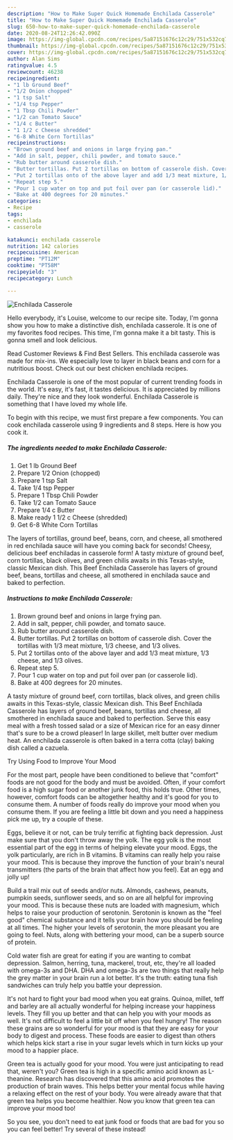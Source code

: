 ```yaml
---
description: "How to Make Super Quick Homemade Enchilada Casserole"
title: "How to Make Super Quick Homemade Enchilada Casserole"
slug: 650-how-to-make-super-quick-homemade-enchilada-casserole
date: 2020-08-24T12:26:42.090Z
image: https://img-global.cpcdn.com/recipes/5a87151676c12c29/751x532cq70/enchilada-casserole-recipe-main-photo.jpg
thumbnail: https://img-global.cpcdn.com/recipes/5a87151676c12c29/751x532cq70/enchilada-casserole-recipe-main-photo.jpg
cover: https://img-global.cpcdn.com/recipes/5a87151676c12c29/751x532cq70/enchilada-casserole-recipe-main-photo.jpg
author: Alan Sims
ratingvalue: 4.5
reviewcount: 46238
recipeingredient:
- "1 lb Ground Beef"
- "1/2 Onion chopped"
- "1 tsp Salt"
- "1/4 tsp Pepper"
- "1 Tbsp Chili Powder"
- "1/2 can Tomato Sauce"
- "1/4 c Butter"
- "1 1/2 c Cheese shredded"
- "6-8 White Corn Tortillas"
recipeinstructions:
- "Brown ground beef and onions in large frying pan."
- "Add in salt, pepper, chili powder, and tomato sauce."
- "Rub butter around casserole dish."
- "Butter tortillas. Put 2 tortillas on bottom of casserole dish. Cover the tortillas with 1/3 meat mixture, 1/3 cheese, and 1/3 olives."
- "Put 2 tortillas onto of the above layer and add 1/3 meat mixture, 1/3 cheese, and 1/3 olives."
- "Repeat step 5."
- "Pour 1 cup water on top and put foil over pan (or casserole lid)."
- "Bake at 400 degrees for 20 minutes."
categories:
- Recipe
tags:
- enchilada
- casserole

katakunci: enchilada casserole 
nutrition: 142 calories
recipecuisine: American
preptime: "PT12M"
cooktime: "PT58M"
recipeyield: "3"
recipecategory: Lunch

---
```



![Enchilada Casserole](https://img-global.cpcdn.com/recipes/5a87151676c12c29/751x532cq70/enchilada-casserole-recipe-main-photo.jpg)

Hello everybody, it's Louise, welcome to our recipe site. Today, I'm gonna show you how to make a distinctive dish, enchilada casserole. It is one of my favorites food recipes. This time, I'm gonna make it a bit tasty. This is gonna smell and look delicious.

Read Customer Reviews &amp; Find Best Sellers. This enchilada casserole was made for mix-ins. We especially love to layer in black beans and corn for a nutritious boost. Check out our best chicken enchilada recipes.

Enchilada Casserole is one of the most popular of current trending foods in the world. It's easy, it's fast, it tastes delicious. It is appreciated by millions daily. They're nice and they look wonderful. Enchilada Casserole is something that I have loved my whole life.


To begin with this recipe, we must first prepare a few components. You can cook enchilada casserole using 9 ingredients and 8 steps. Here is how you cook it.

<!--inarticleads1-->

##### The ingredients needed to make Enchilada Casserole:

1. Get 1 lb Ground Beef
1. Prepare 1/2 Onion (chopped)
1. Prepare 1 tsp Salt
1. Take 1/4 tsp Pepper
1. Prepare 1 Tbsp Chili Powder
1. Take 1/2 can Tomato Sauce
1. Prepare 1/4 c Butter
1. Make ready 1 1/2 c Cheese (shredded)
1. Get 6-8 White Corn Tortillas


The layers of tortillas, ground beef, beans, corn, and cheese, all smothered in red enchilada sauce will have you coming back for seconds! Cheesy, delicious beef enchiladas in casserole form! A tasty mixture of ground beef, corn tortillas, black olives, and green chilis awaits in this Texas-style, classic Mexican dish. This Beef Enchilada Casserole has layers of ground beef, beans, tortillas and cheese, all smothered in enchilada sauce and baked to perfection. 

<!--inarticleads2-->

##### Instructions to make Enchilada Casserole:

1. Brown ground beef and onions in large frying pan.
1. Add in salt, pepper, chili powder, and tomato sauce.
1. Rub butter around casserole dish.
1. Butter tortillas. Put 2 tortillas on bottom of casserole dish. Cover the tortillas with 1/3 meat mixture, 1/3 cheese, and 1/3 olives.
1. Put 2 tortillas onto of the above layer and add 1/3 meat mixture, 1/3 cheese, and 1/3 olives.
1. Repeat step 5.
1. Pour 1 cup water on top and put foil over pan (or casserole lid).
1. Bake at 400 degrees for 20 minutes.


A tasty mixture of ground beef, corn tortillas, black olives, and green chilis awaits in this Texas-style, classic Mexican dish. This Beef Enchilada Casserole has layers of ground beef, beans, tortillas and cheese, all smothered in enchilada sauce and baked to perfection. Serve this easy meal with a fresh tossed salad or a size of Mexican rice for an easy dinner that&#39;s sure to be a crowd pleaser! In large skillet, melt butter over medium heat. An enchilada casserole is often baked in a terra cotta (clay) baking dish called a cazuela. 

Try Using Food to Improve Your Mood


For the most part, people have been conditioned to believe that "comfort" foods are not good for the body and must be avoided. Often, if your comfort food is a high sugar food or another junk food, this holds true. Other times, however, comfort foods can be altogether healthy and it's good for you to consume them. A number of foods really do improve your mood when you consume them. If you are feeling a little bit down and you need a happiness pick me up, try a couple of these.

Eggs, believe it or not, can be truly terrific at fighting back depression. Just make sure that you don't throw away the yolk. The egg yolk is the most essential part of the egg in terms of helping elevate your mood. Eggs, the yolk particularly, are rich in B vitamins. B vitamins can really help you raise your mood. This is because they improve the function of your brain's neural transmitters (the parts of the brain that affect how you feel). Eat an egg and jolly up!

Build a trail mix out of seeds and/or nuts. Almonds, cashews, peanuts, pumpkin seeds, sunflower seeds, and so on are all helpful for improving your mood. This is because these nuts are loaded with magnesium, which helps to raise your production of serotonin. Serotonin is known as the "feel good" chemical substance and it tells your brain how you should be feeling at all times. The higher your levels of serotonin, the more pleasant you are going to feel. Nuts, along with bettering your mood, can be a superb source of protein.

Cold water fish are great for eating if you are wanting to combat depression. Salmon, herring, tuna, mackerel, trout, etc, they're all loaded with omega-3s and DHA. DHA and omega-3s are two things that really help the grey matter in your brain run a lot better. It's the truth: eating tuna fish sandwiches can truly help you battle your depression. 

It's not hard to fight your bad mood when you eat grains. Quinoa, millet, teff and barley are all actually wonderful for helping increase your happiness levels. They fill you up better and that can help you with your moods as well. It's not difficult to feel a little bit off when you feel hungry! The reason these grains are so wonderful for your mood is that they are easy for your body to digest and process. These foods are easier to digest than others which helps kick start a rise in your sugar levels which in turn kicks up your mood to a happier place.

Green tea is actually good for your mood. You were just anticipating to read that, weren't you? Green tea is high in a specific amino acid known as L-theanine. Research has discovered that this amino acid promotes the production of brain waves. This helps better your mental focus while having a relaxing effect on the rest of your body. You were already aware that that green tea helps you become healthier. Now you know that green tea can improve your mood too!

So you see, you don't need to eat junk food or foods that are bad for you so you can feel better! Try several of these instead!

